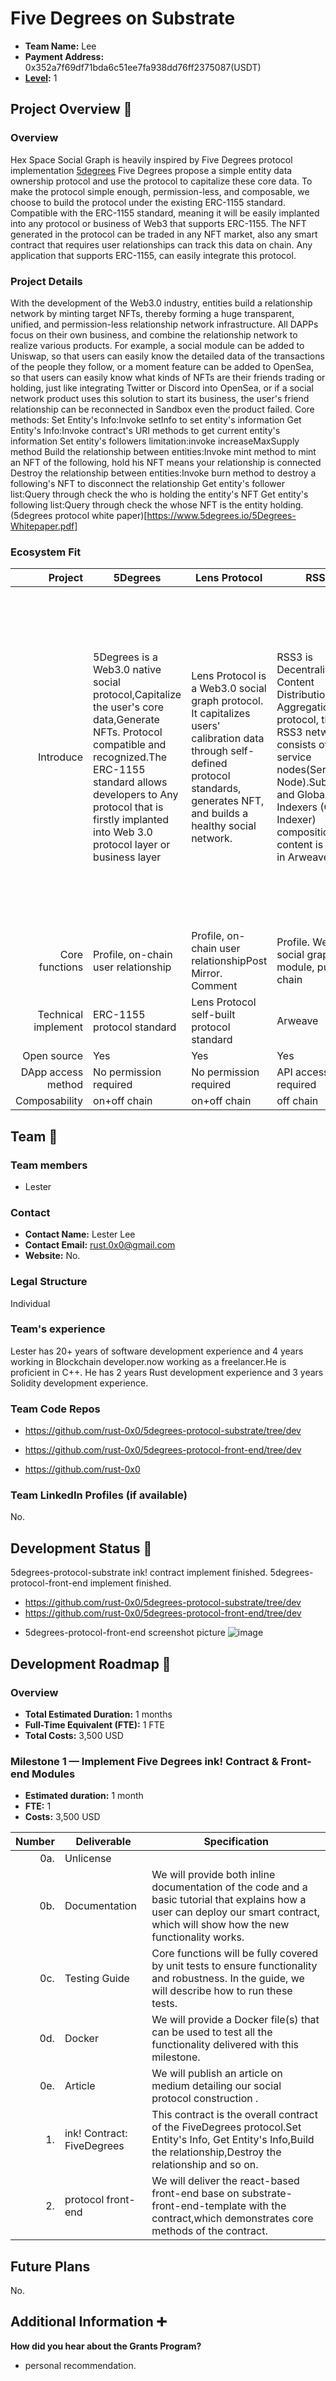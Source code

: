 # Five Degrees on Substrate

- **Team Name:** Lee
- **Payment Address:** 0x352a7f69df71bda6c51ee7fa938dd76ff2375087(USDT)
- **[Level](https://github.com/w3f/Grants-Program/tree/master#level_slider-levels):** 1

## Project Overview :page_facing_up:

### Overview

Hex  Space Social Graph is  heavily inspired by Five Degrees protocol implementation [5degrees](https://github.com/5DegreesProtocol/5degrees-protocol.git)
Five Degrees propose a simple entity data ownership protocol and use the protocol to capitalize these core data. To make the protocol simple enough, permission-less, and composable, we choose to build the protocol under the existing ERC-1155 standard. Compatible with the ERC-1155 standard, meaning it will be easily implanted into any protocol or business of Web3 that supports ERC-1155. The NFT generated in the protocol can be traded in any NFT market, also any smart contract that requires user relationships can track this data on chain. Any application that supports ERC-1155, can easily integrate this protocol.


### Project Details

With the development of the Web3.0 industry, entities build a relationship network by minting target NFTs, thereby forming a huge transparent, unified, and permission-less relationship network
infrastructure. All DAPPs focus on their own business, and combine the relationship network to realize various products. For example, a social module can be added to Uniswap, so that users can easily know the detailed data of the transactions of the people they follow, or a moment feature can be added to OpenSea, so that users can easily know what kinds of NFTs are their friends trading or holding, just like integrating Twitter or Discord into OpenSea, or if a social network product uses this solution to start its business, the user's friend relationship can be reconnected in Sandbox even the product failed.
Core methods:
Set Entity's Info:Invoke setInfo to set entity's information
Get Entity's Info:Invoke contract's URI methods to get current entity's information Set entity's followers limitation:invoke increaseMaxSupply method
Build the relationship between entities:Invoke mint method to mint an NFT of the following, hold his NFT means your relationship is connected
Destroy the relationship between entities:Invoke burn method to destroy a following's NFT to disconnect the relationship
Get entity's follower list:Query through check the who is holding the entity's NFT Get entity's following list:Query through check the whose NFT is the entity holding.
(5degrees protocol white paper)[https://www.5degrees.io/5Degrees-Whitepaper.pdf]


### Ecosystem Fit

| Project | 5Degrees | Lens Protocol |RSS3 | CyberConnect |
| -----: | ----------- | ------------- | ----------- | ------------- |
| Introduce |5Degrees is a Web3.0 native social protocol,Capitalize the user's core data,Generate NFTs. Protocol compatible and recognized.The ERC-1155 standard allows developers to Any protocol that is firstly implanted into Web 3.0 protocol layer or business layer |Lens Protocol is a Web3.0 social graph protocol. It capitalizes users' calibration data through self-defined protocol standards, generates NFT, and builds a healthy social network. |RSS3 is Decentralized Content Distribution and Aggregation protocol, the RSS3 network consists of service nodes(Server Node).Subgroups and Global Indexers (Global Indexer) composition, the content is stored in Arweave, |CyberConnect implements the Web3.0 social graph protocol and builds an extensible standardized social graph module, which simplifies the development process. CyberConnect Society The cross-graph data is stored on IPFS through Ceramic, and the CyberConnect gateway provides a common data layer for DApps. |
|Core functions |Profile, on-chain user relationship | Profile, on-chain user relationshipPost Mirror. Comment |Profile. Web3.0 social graph module, public chain |Profile, Web3.0 social graph module  Cyberchat |
| Technical implement | ERC-1155 protocol standard |Lens Protocol self-built protocol standard |Arweave | Ceramics IPFS |
|  Open source | Yes | Yes | Yes | Unknown |
|DApp access method | No permission required | No permission required |API access required | API access required |
|Composability | on+off chain | on+off chain | off chain |  off chain |


## Team :busts_in_silhouette:

### Team members

- Lester 

### Contact

- **Contact Name:** Lester Lee
- **Contact Email:** rust.0x0@gmail.com
- **Website:**
No.
### Legal Structure

Individual

### Team's experience

Lester has 20+ years of software development experience and 4 years working in Blockchain   developer.now working as a freelancer.He is proficient in C++. He has 2 years Rust development experience and 3 years Solidity development experience.

### Team Code Repos

- https://github.com/rust-0x0/5degrees-protocol-substrate/tree/dev
- https://github.com/rust-0x0/5degrees-protocol-front-end/tree/dev


- https://github.com/rust-0x0


### Team LinkedIn Profiles (if available)

No.

## Development Status :open_book:

5degrees-protocol-substrate ink! contract implement finished.
5degrees-protocol-front-end implement finished.

- https://github.com/rust-0x0/5degrees-protocol-substrate/tree/dev
- https://github.com/rust-0x0/5degrees-protocol-front-end/tree/dev
  
* 5degrees-protocol-front-end screenshot picture
![image](https://github.com/rust-0x0/5degrees-protocol-doc/blob/dev/images/ScreenShot.png)


## Development Roadmap :nut_and_bolt:

### Overview

- **Total Estimated Duration:**  1 months
- **Full-Time Equivalent (FTE):**  1 FTE
- **Total Costs:**  3,500 USD

### Milestone 1 — Implement Five Degrees ink! Contract & Front-end Modules

- **Estimated duration:** 1 month
- **FTE:**  1
- **Costs:**  3,500 USD

| Number | Deliverable | Specification |
| -----: | ----------- | ------------- |
| 0a. |  Unlicense |
| 0b. | Documentation |We will provide both inline documentation of the code and a basic tutorial that explains how a user can deploy our smart contract, which will show how the new functionality works. |
| 0c. | Testing Guide | Core functions will be fully covered by unit tests to ensure functionality and robustness. In the guide, we will describe how to run these tests. |
| 0d. | Docker | We will provide a Docker file(s) that can be used to test all the functionality delivered with this milestone. |
| 0e. | Article | We will publish an article on medium detailing our social protocol construction .
| 1. |  ink! Contract: FiveDegrees | This contract is the overall contract of the FiveDegrees protocol.Set Entity's Info, Get Entity's Info,Build the relationship,Destroy the relationship and so on. |  
| 2. |  protocol front-end  | We will deliver the  react-based front-end base on substrate-front-end-template  with the contract,which demonstrates core methods of the contract. |  


## Future Plans

No.


## Additional Information :heavy_plus_sign:

**How did you hear about the Grants Program?** 

- personal recommendation.


